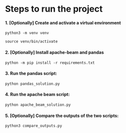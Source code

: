 # Steps to run the project
#### 1. [Optionally] Create and activate a virtual environment
```python3 -m venv venv```

```source venv/bin/activate```
#### 2. [Optionally] Install apache-beam and pandas
```python -m pip install -r requirements.txt```
#### 3. Run the pandas script:
```python pandas_solution.py```
#### 4. Run the apache beam script:
```python apache_beam_solution.py```
#### 5. [Optionally] Compare the outputs of the two scripts:
```python3 compare_outputs.py```